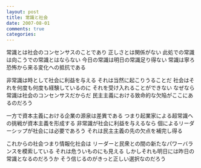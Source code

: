 ```yaml
---
layout: post
title: 常識と社会
date: 2007-08-01
comments: true
categories:
---
```



常識とは社会のコンセンサスのことであり
正しさとは関係がない
此処での常識は向こうでの常識とはならない
今日の常識は明日の常識足り得ない
常識は寧ろ
恐怖から来る変化への抵抗である

非常識は時として社会に利益を与える
それは当然に起こりうることだ
社会はそれを何度も何度も経験しているのに
それを受け入れることができない
なぜなら常識は社会のコンセンサスだからだ
民主主義における致命的な欠陥がここにあるのだろう

一方で資本主義における企業の源泉は差異である
つまり起業家による超常識への挑戦が資本主義を形成する
非常識が社会に利益を与えるなら
個によるリーダーシップが社会には必要であろう
それは民主主義の先の欠点を補完し得る

これからの社会つまり情報化社会は
リーダーと民衆との間の新たなパワーバランスを模索している
それは危ういものにも見える
しかしそれも明日には昨日の常識となるのだろうか
そう信じるのがきっと正しい選択なのだろう